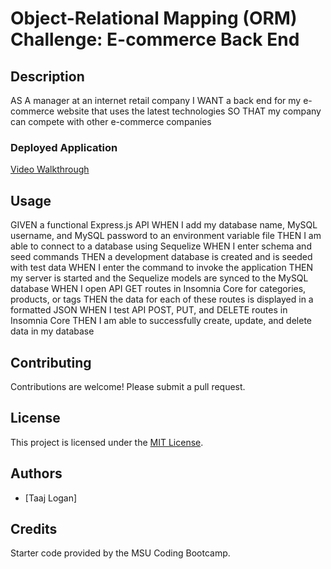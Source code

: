 # Object-Relational Mapping (ORM) Challenge: E-commerce Back End



## Description
AS A manager at an internet retail company
I WANT a back end for my e-commerce website that uses the latest technologies
SO THAT my company can compete with other e-commerce companies

### Deployed Application
[Video Walkthrough](https://drive.google.com/file/d/1eh4vAI2cbCxpm-PHYJtoSbYQmXNkDi-L/view)

## Usage
GIVEN a functional Express.js API
WHEN I add my database name, MySQL username, and MySQL password to an environment variable file
THEN I am able to connect to a database using Sequelize
WHEN I enter schema and seed commands
THEN a development database is created and is seeded with test data
WHEN I enter the command to invoke the application
THEN my server is started and the Sequelize models are synced to the MySQL database
WHEN I open API GET routes in Insomnia Core for categories, products, or tags
THEN the data for each of these routes is displayed in a formatted JSON
WHEN I test API POST, PUT, and DELETE routes in Insomnia Core
THEN I am able to successfully create, update, and delete data in my database


## Contributing
Contributions are welcome! Please submit a pull request.

## License
This project is licensed under the [MIT License](https://opensource.org/licenses/MIT).

## Authors
* [Taaj Logan] 

## Credits 
Starter code provided by the MSU Coding Bootcamp. 

